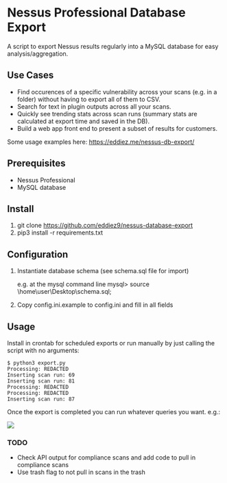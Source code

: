 # Nessus Professional Database Export
A script to export Nessus results regularly into a MySQL database for easy analysis/aggregation.

## Use Cases
* Find occurences of a specific vulnerability across your scans (e.g. in a folder) without having to export all of them to CSV.
* Search for text in plugin outputs across all your scans.
* Quickly see trending stats across scan runs (summary stats are calculated at export time and saved in the DB).
* Build a web app front end to present a subset of results for customers.

Some usage examples here: https://eddiez.me/nessus-db-export/

## Prerequisites
* Nessus Professional
* MySQL database

## Install
1. git clone https://github.com/eddiez9/nessus-database-export
2. pip3 install -r requirements.txt

## Configuration
1. Instantiate database schema (see schema.sql file for import)

    e.g. at the mysql command line
    mysql> source \home\user\Desktop\schema.sql;
2. Copy config.ini.example to config.ini and fill in all fields

## Usage
Install in crontab for scheduled exports or run manually by just calling the script with no arguments:
```
$ python3 export.py
Processing: REDACTED
Inserting scan run: 69
Inserting scan run: 81
Processing: REDACTED
Processing: REDACTED
Inserting scan run: 87
```
Once the export is completed you can run whatever queries you want. e.g.:

<img src="https://i.imgur.com/fehc7j3.png">

### TODO
* Check API output for compliance scans and add code to pull in compliance scans
* Use trash flag to not pull in scans in the trash
